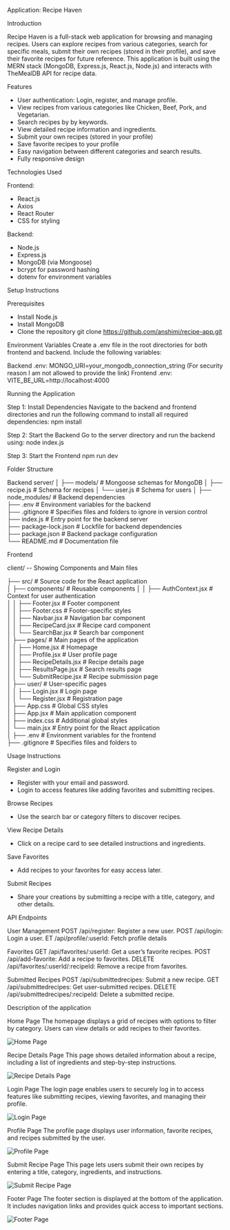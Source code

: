 Application: Recipe Haven

Introduction

Recipe Haven is a full-stack web application for browsing and managing recipes. Users can explore recipes from various categories, search for specific meals, submit their own recipes (stored in their profile), and save their favorite recipes for future reference. This application is built using the MERN stack (MongoDB, Express.js, React.js, Node.js) and interacts with TheMealDB API for recipe data.

Features

- User authentication: Login, register, and manage profile.
- View recipes from various categories like Chicken, Beef, Pork, and Vegetarian.
- Search recipes by by keywords.
- View detailed recipe information and ingredients.
- Submit your own recipes (stored in your profile)
- Save favorite recipes to your profile
- Easy navigation between different categories and search results.
- Fully responsive design

Technologies Used

Frontend:

- React.js
- Axios
- React Router
- CSS for styling

Backend:

- Node.js
- Express.js
- MongoDB (via Mongoose)
- bcrypt for password hashing
- dotenv for environment variables

Setup Instructions

Prerequisites

- Install Node.js
- Install MongoDB
- Clone the repository
  git clone https://github.com/anshimi/recipe-app.git

Environment Variables
Create a .env file in the root directories for both frontend and backend. Include the following variables:

Backend .env:
MONGO_URI=your_mongodb_connection_string
(For security reason I am not allowed to provide the link)
Frontend .env:
VITE_BE_URL=http://localhost:4000

Running the Application

Step 1: Install Dependencies
Navigate to the backend and frontend directories and run the following command to install all required dependencies:
npm install

Step 2: Start the Backend
Go to the server directory and run the backend using:
node index.js

Step 3: Start the Frontend
npm run dev

Folder Structure

Backend
server/
│
├── models/ # Mongoose schemas for MongoDB
│ ├── recipe.js # Schema for recipes
│ └── user.js # Schema for users
│
├── node_modules/ # Backend dependencies  
├── .env # Environment variables for the backend  
├── .gitignore # Specifies files and folders to ignore in version control  
├── index.js # Entry point for the backend server  
├── package-lock.json # Lockfile for backend dependencies  
├── package.json # Backend package configuration  
└── README.md # Documentation file

Frontend

client/ -- Showing Components and Main files

├── src/ # Source code for the React application  
│ ├── components/ # Reusable components
│ │ ├── AuthContext.jsx # Context for user authentication  
│ │ ├── Footer.jsx # Footer component  
│ │ ├── Footer.css # Footer-specific styles  
│ │ ├── Navbar.jsx # Navigation bar component  
│ │ ├── RecipeCard.jsx # Recipe card component  
│ │ └── SearchBar.jsx # Search bar component  
│ ├── pages/ # Main pages of the application  
│ │ ├── Home.jsx # Homepage  
│ │ ├── Profile.jsx # User profile page  
│ │ ├── RecipeDetails.jsx # Recipe details page  
│ │ ├── ResultsPage.jsx # Search results page  
│ │ └── SubmitRecipe.jsx # Recipe submission page  
│ ├── user/ # User-specific pages  
│ │ ├── Login.jsx # Login page  
│ │ └── Register.jsx # Registration page  
│ ├── App.css # Global CSS styles  
│ ├── App.jsx # Main application component  
│ ├── index.css # Additional global styles  
│ └── main.jsx # Entry point for the React application  
│
├── .env # Environment variables for the frontend  
├── .gitignore # Specifies files and folders to

Usage Instructions

Register and Login

- Register with your email and password.
- Login to access features like adding favorites and submitting recipes.

Browse Recipes

- Use the search bar or category filters to discover recipes.

View Recipe Details

- Click on a recipe card to see detailed instructions and ingredients.

Save Favorites

- Add recipes to your favorites for easy access later.

Submit Recipes

- Share your creations by submitting a recipe with a title, category, and other details.

API Endpoints

User Management
POST /api/register: Register a new user.
POST /api/login: Login a user.
ET /api/profile/:userId: Fetch profile details

Favorites
GET /api/favorites/:userId: Get a user’s favorite recipes.
POST /api/add-favorite: Add a recipe to favorites.
DELETE /api/favorites/:userId/:recipeId: Remove a recipe from favorites.

Submitted Recipes
POST /api/submittedrecipes: Submit a new recipe.
GET /api/submittedrecipes: Get user-submitted recipes.
DELETE /api/submittedrecipes/:recipeId: Delete a submitted recipe.

Description of the application

Home Page
The homepage displays a grid of recipes with options to filter by category. Users can view details or add recipes to their favorites.

![Home Page](./screenshots/home-page.png)

Recipe Details Page
This page shows detailed information about a recipe, including a list of ingredients and step-by-step instructions.

![Recipe Details Page](./screenshots/recipe-details.png)

Login Page
The login page enables users to securely log in to access features like submitting recipes, viewing favorites, and managing their profile.

![Login Page](./screenshots/login-page.png)

Profile Page
The profile page displays user information, favorite recipes, and recipes submitted by the user.

![Profile Page](./screenshots/profile-page.png)

Submit Recipe Page
This page lets users submit their own recipes by entering a title, category, ingredients, and instructions.

![Submit Recipe Page](./screenshots/submit-recipe.png)

Footer Page
The footer section is displayed at the bottom of the application. It includes navigation links and provides quick access to important sections.

![Footer Page](./screenshots/footer-page.png)
